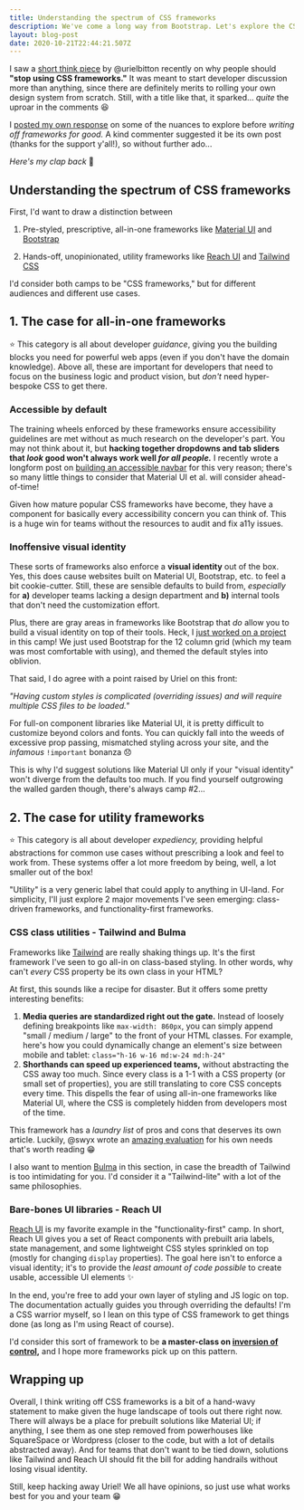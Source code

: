 ```yaml
---
title: Understanding the spectrum of CSS frameworks
description: We've come a long way from Bootstrap. Let's explore the CSS framework spectrum from utility classes to all-in-one component powerhouses.
layout: blog-post
date: 2020-10-21T22:44:21.507Z
---
```


I saw a [short think piece](https://dev.to/urielbitton/stop-using-css-frameworks-3gpc) by @urielbitton recently on why people should **"stop using CSS frameworks."** It was meant to start developer discussion more than anything, since there are definitely merits to rolling your own design system from scratch. Still, with a title like that, it sparked... _quite_ the uproar in the comments 😆

I [posted my own response](https://dev.to/bholmesdev/comment/16one) on some of the nuances to explore before _writing off frameworks for good._ A kind commenter suggested it be its own post (thanks for the support y'all!), so without further ado...

_Here's my clap back_ 👏

## Understanding the spectrum of CSS frameworks

First, I'd want to draw a distinction between

1. Pre-styled, prescriptive, all-in-one frameworks like [Material UI](https://material-ui.com/) and [Bootstrap](https://getbootstrap.com/)

2. Hands-off, unopinionated, utility frameworks like [Reach UI](https://reach.tech/) and [Tailwind CSS](https://tailwindcss.com/)

I'd consider both camps to be "CSS frameworks," but for different audiences and different use cases.

## 1. The case for all-in-one frameworks

⭐️ This category is all about developer _guidance_, giving you the building blocks you need for powerful web apps (even if you don't have the domain knowledge). Above all, these are important for developers that need to focus on the business logic and product vision, but _don't_ need hyper-bespoke CSS to get there. 

### Accessible by default

The training wheels enforced by these frameworks ensure accessibility guidelines are met without as much research on the developer's part. You may not think about it, but **hacking together dropdowns and tab sliders that _look_ good won't always work well _for all people._** I recently wrote a longform post on [building an accessible navbar](https://dev.to/hack4impact/building-a-sexy-mobile-ready-navbar-in-any-web-framework-3lm2) for this very reason; there's so many little things to consider that Material UI et al. will consider ahead-of-time!

Given how mature popular CSS frameworks have become, they have a component for basically every accessibility concern you can think of. This is a huge win for teams without the resources to audit and fix a11y issues.

### Inoffensive visual identity

These sorts of frameworks also enforce a **visual identity** out of the box. Yes, this does cause websites built on Material UI, Bootstrap, etc. to feel a bit cookie-cutter. Still, these are sensible defaults to build from, _especially_ for **a)** developer teams lacking a design department and **b)** internal tools that don't need the customization effort. 

Plus, there are gray areas in frameworks like Bootstrap that _do_ allow you to build a visual identity on top of their tools. Heck, I [just worked on a project](https://www.impactlabs.io/) in this camp! We just used Bootstrap for the 12 column grid (which my team was most comfortable with using), and themed the default styles into oblivion.

That said, I do agree with a point raised by Uriel on this front:

_"Having custom styles is complicated (overriding issues) and will require multiple CSS files to be loaded."_

For full-on component libraries like Material UI, it is pretty difficult to customize beyond colors and fonts. You can quickly fall into the weeds of excessive prop passing, mismatched styling across your site, and the _infamous_ `!important` bonanza 😞

This is why I'd suggest solutions like Material UI only if your "visual identity" won't diverge from the defaults too much. If you find yourself outgrowing the walled garden though, there's always camp #2...

## 2. The case for utility frameworks

⭐️ This category is all about developer _expediency,_ providing helpful abstractions for common use cases without prescribing a look and feel to work from. These systems offer a lot more freedom by being, well, a lot smaller out of the box!

"Utility" is a very generic label that could apply to anything in UI-land. For simplicity, I'll just explore 2 major movements I've seen emerging: class-driven frameworks, and functionality-first frameworks.

### CSS class utilities - Tailwind and Bulma

Frameworks like [Tailwind](https://tailwindcss.com/) are really shaking things up. It's the first framework I've seen to go all-in on class-based styling. In other words, why can't *every* CSS property be its own class in your HTML?

At first, this sounds like a recipe for disaster. But it offers some pretty interesting benefits:

1. **Media queries are standardized right out the gate.** Instead of loosely defining breakpoints like `max-width: 860px`, you can simply append "small / medium / large" to the front of your HTML classes. For example, here's how you could dynamically change an element's size between mobile and tablet: `class="h-16 w-16 md:w-24 md:h-24"`
2. **Shorthands can speed up experienced teams,** without abstracting the CSS away too much. Since every class is a 1-1 with a CSS property (or small set of properties), you are still translating to core CSS concepts every time. This dispells the fear of using all-in-one frameworks like Material UI, where the CSS is completely hidden from developers most of the time.

This framework has a _laundry list_ of pros and cons that deserves its own article. Luckily, @swyx wrote an [amazing evaluation](https://dev.to/swyx/why-tailwind-css-2o8f) for his own needs that's worth reading 😁

I also want to mention [Bulma](https://bulma.io/) in this section, in case the breadth of Tailwind is too intimidating for you. I'd consider it a "Tailwind-lite" with a lot of the same philosophies.

### Bare-bones UI libraries - Reach UI

[Reach UI](https://reach.tech) is my favorite example in the "functionality-first" camp. In short, Reach UI gives you a set of React components with prebuilt aria labels, state management, and some lightweight CSS styles sprinkled on top (mostly for changing `display` properties). The goal here isn't to enforce a visual identity; it's to provide the _least amount of code possible_ to create usable, accessible UI elements ✨

In the end, you're free to add your own layer of styling and JS logic on top. The documentation actually guides you through overriding the defaults! I'm a CSS warrior myself, so I lean on this type of CSS framework to get things done (as long as I'm using React of course).

I'd consider this sort of framework to be **a master-class on [inversion of control](https://kentcdodds.com/blog/inversion-of-control),** and I hope more frameworks pick up on this pattern.

## Wrapping up

Overall, I think writing off CSS frameworks is a bit of a hand-wavy statement to make given the huge landscape of tools out there right now. There will always be a place for prebuilt solutions like Material UI; if anything, I see them as one step removed from powerhouses like SquareSpace or Wordpress (closer to the code, but with a lot of details abstracted away). And for teams that don't want to be tied down, solutions like Tailwind and Reach UI should fit the bill for adding handrails without losing visual identity.

Still, keep hacking away Uriel! We all have opinions, so just use what works best for you and your team 😁